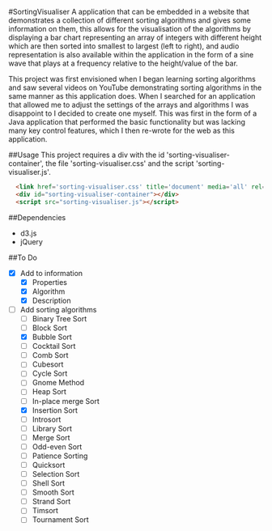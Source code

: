 #SortingVisualiser
A application that can be embedded in a website that demonstrates a collection of different sorting algorithms and gives some information on them, this allows for the visualisation of the algorithms by displaying a bar chart representing an array of integers with different height which are then sorted into smallest to largest (left to right), and audio representation is also available within the application in the form of a sine wave that plays at a frequency relative to the height/value of the bar.

This project was first envisioned when I began learning sorting algorithms and saw several videos on YouTube demonstrating sorting algorithms in the same manner as this application does. When I searched for an application that allowed me to adjust the settings of the arrays and algorithms I was disappoint to I decided to create one myself. This was first in the form of a Java application that performed the basic functionality but was lacking many key control features, which I then re-wrote for the web as this application.

##Usage
This project requires a div with the id 'sorting-visualiser-container', the file 'sorting-visualiser.css' and the script 'sorting-visualiser.js'.
```html
  <link href='sorting-visualiser.css' title='document' media='all' rel='stylesheet' type='text/css'>
  <div id="sorting-visualiser-container"></div>
  <script src="sorting-visualiser.js"></script>
```

##Dependencies
- d3.js
- jQuery

##To Do
- [x] Add to information
  - [x] Properties
  - [x] Algorithm
  - [x] Description
- [ ] Add sorting algorithms
  - [ ] Binary Tree Sort
  - [ ] Block Sort
  - [x] Bubble Sort
  - [ ] Cocktail Sort
  - [ ] Comb Sort
  - [ ] Cubesort
  - [ ] Cycle Sort
  - [ ] Gnome Method
  - [ ] Heap Sort
  - [ ] In-place merge Sort
  - [x] Insertion Sort
  - [ ] Introsort
  - [ ] Library Sort
  - [ ] Merge Sort
  - [ ] Odd-even Sort
  - [ ] Patience Sorting
  - [ ] Quicksort
  - [ ] Selection Sort
  - [ ] Shell Sort
  - [ ] Smooth Sort
  - [ ] Strand Sort
  - [ ] Timsort
  - [ ] Tournament Sort
